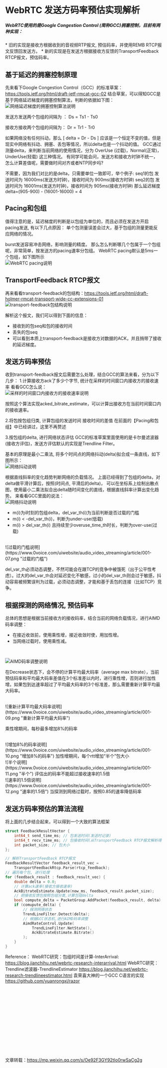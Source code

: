 # WebRTC 发送方码率预估实现解析

<h5>WebRTC使用的是Google Congestion Control (简称GCC)拥塞控制，目前有两种实现：</h5>
* 旧的实现是接收方根据收到的音视频RTP报文, 预估码率，并使用REMB RTCP报文反馈回发送方。
* 新的实现是在发送方根据接收方反馈的TransportFeedback RTCP报文，预估码率。

## 基于延迟的拥塞控制原理

先来看下Google Congestion Control（GCC）的标准草案：https://tools.ietf.org/html/draft-ietf-rmcat-gcc-02
结合草案，可以得知GCC是基于网络延迟梯度的拥塞控制算法，判断的依据如下图：
<br/>
![网络延迟梯度的拥塞控制算法说明](https://www.0voice.com/uiwebsite/audio_video_streaming/article/001-01.png "网络延迟梯度的拥塞控制算法")

发送方发送两个包组的间隔为 ：   Ds = Ts1 - Ts0

接收方接收两个包组的间隔为：   Dr = Tr1 - Tr0

如果网络没有任何抖动，那么 [ delta = Dr - Ds ] 应该是一个恒定不变的值，但是现实中网络有抖动、拥塞、丢包等情况，所以delta也是一个抖动的值。
GCC通过测量delta，来判断当前网络的使用情况，分为 OverUse (过载)，Normal(正常)，UnderUse(轻载) 这三种情况。
有同学可能会问，发送方和接收方时钟不统一，怎么计算差值呢，需要做时间对齐或者NTP同步吗?

不需要，因为我们对比的是delta，只需要单位一致即可，举个例子:
seq1的包 发送时间为 16000ms(发送方时钟)，接收时间为 900ms(接收方时钟)
seq2的包 发送时间为 16001ms(发送方时钟)，接收时间为 905ms(接收方时钟)
那么延迟梯度delta=(905-900) - (16001-16000) = 4

## Pacing和包组

值得注意的是，延迟梯度的判断是以包组为单位的，而且必须在发送方开启pacing发送, 有以下几点原因：
单个包测量误差会过大，基于包组的测量更能反应网络的情况。

burst发送容易冲击网络，影响测量的精度。
那么怎么判断哪几个包属于一个包组呢，非常简单，按发送方的pacing速率分包组。
WebRTC pacing默认是5ms一个包组，如下图所示
<br/>
![WebRTC pacing说明](https://www.0voice.com/uiwebsite/audio_video_streaming/article/001-02.png "WebRTC pacing")

## TransportFeedback RTCP报文

再来看看transport-feedback的包结构：https://tools.ietf.org/html/draft-holmer-rmcat-transport-wide-cc-extensions-01
<br/>
![transport-feedback包结构说明](https://www.0voice.com/uiwebsite/audio_video_streaming/article/001-03.png "transport-feedback的包结构")

解析这个报文，我们可以得到下面的信息：

* 接收到的包seq和包的接收时间
* 丢失的包seq
* 可以看到本质上transport-feedback是接收方对数据的ACK，并且捎带了接收的延迟梯度。

## 发送方码率预估

收到transport-feedback报文后需要怎么处理，结合GCC的算法来看，分为以下几步：
1.计算接收方ack了多少个字节, 统计在采样的时间窗口内接收方的接收速率
看看GCC怎么说：
<br/>
![采样的时间窗口内接收方的接收速率说明](https://www.0voice.com/uiwebsite/audio_video_streaming/article/001-04.png "采样的时间窗口内接收方的接收速率")

按照这个算法实现acked_bitrate_estimate，可以计算出接收方在当前时间窗口内的接收速率。

2.将包按包组归类, 计算包组的发送时间 接收时间的差值
在前面的【Pacing和包组】中已经讲过，这里不再赘述

3.按包组的delta, 进行网络状态评估
GCC的标准草案里面使用的是卡尔曼滤波器(接收方评估)，发送方评估默认的实现是Trendline Filter。

基本的原理是最小二乘法, 将多个时间点的网络抖动(delta)拟合成一条直线，如下图所示：
<br/>
![网络抖动说明](https://www.0voice.com/uiwebsite/audio_video_streaming/article/001-05.png "网络抖动")

根据直线斜率的变化趋势判断网络的负载情况。
上面已经得到了包组的delta，对delta做平滑计算后，按照(时间点, 平滑后的delta)， 可以在坐标系上绘制出散点图，使用最小二乘法拟合出delta随时间变化的直线，根据直线斜率计算出变化趋势。
来看看GCC里面的说法：
<br/>
![网络抖动说明](https://www.0voice.com/uiwebsite/audio_video_streaming/article/001-06.png "网络抖动")

* m(i)为i时刻的包组delta，del_var_th(i)为当前判断是否过载的门槛
* m(i) < -del_var_th(i)，判断为under-use(低载)
* m(i) > del_var_th(i) 且持续至少overuse_time_th时长，判断为over-use(过载)

<br/>
![过载的门槛说明](https://www.0voice.com/uiwebsite/audio_video_streaming/article/001-07.png "过载的门槛")

del_var_th必须动态调整，不然可能会在跟TCP的竞争中被饿死（出于公平性考虑）。过大的del_var_th会对延迟变化不敏感，过小的del_var_th则会过于敏感，抖动容易被频繁误判为过载，必须动态调整，才能和基于丢包的连接（比如TCP）竞争。

## 根据探测的网络情况, 预估码率

总体的思想是根据当前接收方的接收码率，结合当前的网络负载情况，进行AIMD码率调整：
* 在接近收敛前，使用乘性增，接近收敛时使，用加性增。
* 当网络过载时，使用乘性减。

<br/>

![AIMD码率调整说明](https://www.0voice.com/uiwebsite/audio_video_streaming/article/001-08.png "AIMD码率调整")

在Decrease状态下，会不停的计算平均最大码率（average max bitrate），当前预估码率和平均最大码率差值在3个标准差以内时，进行乘性增，否则进行加性增。如果包到达速率超过了平均最大码率的3个标准差，那么需要重新计算平均最大码率。

<br/>
![重新计算平均最大码率说明](https://www.0voice.com/uiwebsite/audio_video_streaming/article/001-09.png "重新计算平均最大码率")

乘性增期间，每秒最多增加8%的码率

<br/>
![增加8%的码率说明](https://www.0voice.com/uiwebsite/audio_video_streaming/article/001-10.png "增加8%的码率")
加性增期间，每个rtt增加“半个”包大小

<br/>
![半个说明](https://www.0voice.com/uiwebsite/audio_video_streaming/article/001-11.png "半个")
评估出的码率不能超过接收速率的1.5倍

<br/>
![速率的1.5倍说明](https://www.0voice.com/uiwebsite/audio_video_streaming/article/001-12.png "速率的1.5倍")
当探测到网络过载时，按照0.85的速率降低码率

## 发送方码率预估的算法流程
将上面的几步结合起来，可以得到一个大致的算法框架
```C++
struct FeedbackResultVector {
    int64_t send_time_ms; // 包发送时间(发送时记录)
    int64_t recv_time_ms; // 包接收时间(从TransportFeedback RTCP报文解析得到)
    int packet_size; // 包大小
};

// 解析TransportFeedback RTCP报文
FeedbackResultVector feedback_result_vec = 
    TransportFeedbackRtcp.Parse(rtcp_feedback);
// 遍历每个包, 进行处理
for (feedback_result : feedback_result_vec) {
    double delta = 0.0;
    // 计算ack速率(接收方接收速率)
    AckBitrateEstimate.Update(now_ms, feedback_result.packet_size);
    // 把接收反馈包按照包组分类,计算包组delta
    bool compute_delta = PacketGroup.AddPacket(feedback_result, delta);
    if (comupute_delta) {
        // 探测网络状态
        TrendLineFilter.Detect(delta);
        // 根据GCC状态机,进行AIMD码率调整
        AimdRateControl.Update(
            TrendLineFilter.NetState(), 
            AckBitrateEstimate.Bitrate()
        );
    }
}
```

Reference：
WebRTC研究：包组时间差计算-InterArrival:               https://blog.jianchihu.net/webrtc-research-interarrival.html
WebRTC研究：Trendline滤波器-TrendlineEstimator        https://blog.jianchihu.net/webrtc-research-trendlineestimator.html
袁荣喜大神的一个GCC C语言的实现                        https://github.com/yuanrongxi/razor
<br/>
<br/>
<br/>
<br/>
<br/>
<br/>
<br/>
<br/>
<br/>
<br/>
<br/>
<br/>
<br/>
<br/>














文章转载：https://mp.weixin.qq.com/s/Oe92F3GY92tIo0rwSaCg2g
